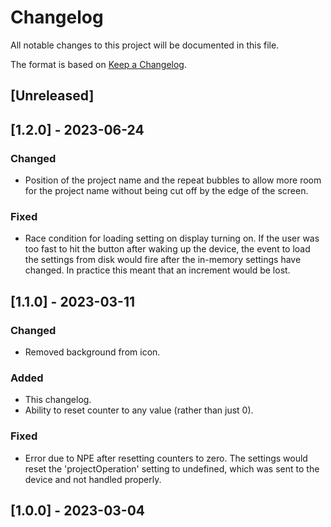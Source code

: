 # Changelog

All notable changes to this project will be documented in this file.

The format is based on [Keep a Changelog](https://keepachangelog.com/en/1.0.0/).

## [Unreleased]

## [1.2.0] - 2023-06-24

### Changed

- Position of the project name and the repeat bubbles to
  allow more room for the project name without being cut off
  by the edge of the screen.

### Fixed

- Race condition for loading setting on display turning on.
  If the user was too fast to hit the button after waking
  up the device, the event to load the settings from disk
  would fire after the in-memory settings have changed.
  In practice this meant that an increment would be lost.

## [1.1.0] - 2023-03-11

### Changed

- Removed background from icon.

### Added

- This changelog.
- Ability to reset counter to any value (rather than just 0).

### Fixed

- Error due to NPE after resetting counters to zero.
  The settings would reset the 'projectOperation' setting to undefined,
  which was sent to the device and not handled properly.

## [1.0.0] - 2023-03-04
